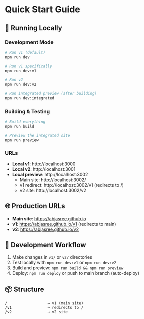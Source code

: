 # Quick Start Guide

## 🚀 Running Locally

### Development Mode
```bash
# Run v1 (default)
npm run dev

# Run v1 specifically
npm run dev:v1

# Run v2
npm run dev:v2

# Run integrated preview (after building)
npm run dev:integrated
```

### Building & Testing
```bash
# Build everything
npm run build

# Preview the integrated site
npm run preview
```

### URLs
- **Local v1**: http://localhost:3000
- **Local v2**: http://localhost:3001
- **Local preview**: http://localhost:3002
  - Main site: http://localhost:3002/
  - v1 redirect: http://localhost:3002/v1 (redirects to /)
  - v2 site: http://localhost:3002/v2

## 🌐 Production URLs
- **Main site**: https://abjasree.github.io
- **v1**: https://abjasree.github.io/v1 (redirects to main)
- **v2**: https://abjasree.github.io/v2

## 🔧 Development Workflow
1. Make changes in `v1/` or `v2/` directories
2. Test locally with `npm run dev:v1` or `npm run dev:v2`
3. Build and preview: `npm run build && npm run preview`
4. Deploy: `npm run deploy` or push to main branch (auto-deploy)

## 📦 Structure
```
/                  → v1 (main site)
/v1                → redirects to /
/v2                → v2 site
```
